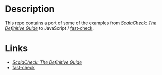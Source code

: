 # Description

This repo contains a port of some of the examples from [_ScalaCheck: The Definitive Guide_](http://www.artima.com/shop/scalacheck) to JavaScript / [fast-check](https://github.com/dubzzz/fast-check).

# Links

* [_ScalaCheck: The Definitive Guide_](https://www.artima.com/shop/scalacheck)
* [fast-check](https://github.com/dubzzz/fast-check)
